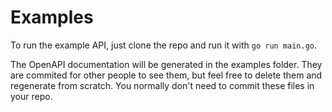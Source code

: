 # Examples

To run the example API, just clone the repo and run it with `go run main.go`.

The OpenAPI documentation will be generated in the examples folder. They are commited for other people to see them, but feel free to delete them and regenerate from scratch. You normally don't need to commit these files in your repo.